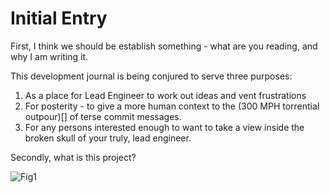 #  Initial Entry

First, I think we should be establish something - what are you reading, and why I am writing it.

This development journal is being conjured to serve three purposes:

1. As a place for Lead Engineer to work out ideas and vent frustrations
2. For posterity - to give a more human context to the (300 MPH torrential outpour)[] of terse commit messages.
3. For any persons interested enough to want to take a view inside the broken skull of your truly, lead engineer.

Secondly, what is this project?

![Fig1](./embed%20images/2017-06-11T07-12-00-0800%20Fig1.png)
